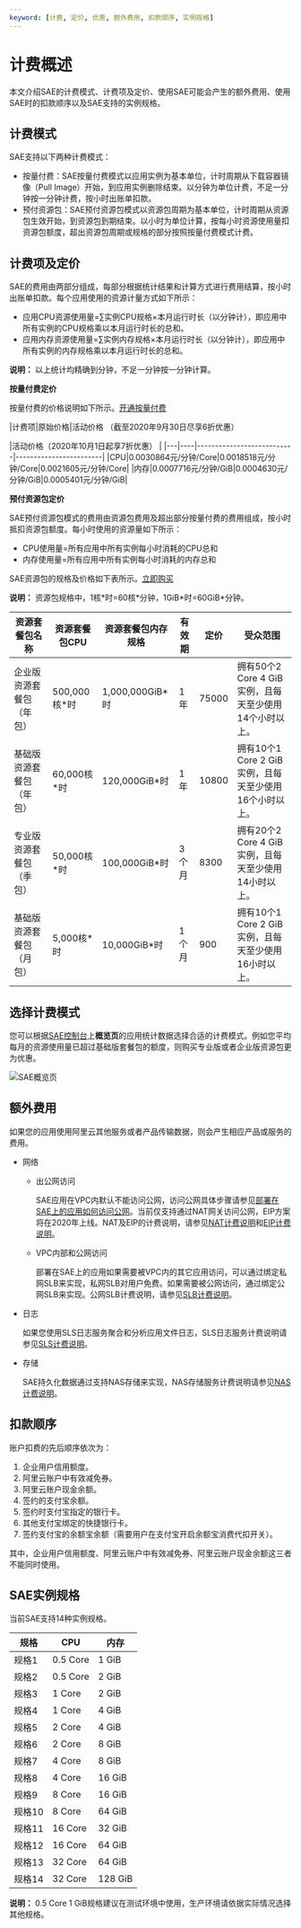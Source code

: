 ```yaml
---
keyword: [计费, 定价, 优惠, 额外费用, 扣款顺序, 实例规格]
---
```


# 计费概述

本文介绍SAE的计费模式、计费项及定价、使用SAE可能会产生的额外费用、使用SAE时的扣款顺序以及SAE支持的实例规格。

## 计费模式

SAE支持以下两种计费模式：

-   按量付费：SAE按量付费模式以应用实例为基本单位，计时周期从下载容器镜像（Pull Image）开始，到应用实例删除结束。以分钟为单位计费，不足一分钟按一分钟计费，按小时出账单扣款。
-   预付资源包：SAE预付资源包模式以资源包周期为基本单位，计时周期从资源包生效开始，到资源包到期结束。以小时为单位计算，按每小时资源使用量扣资源包额度，超出资源包周期或规格的部分按照按量付费模式计费。

## 计费项及定价

SAE的费用由两部分组成，每部分根据统计结果和计算方式进行费用结算，按小时出账单扣款。每个应用使用的资源计量方式如下所示：

-   应用CPU资源使用量=∑实例CPU规格×本月运行时长（以分钟计），即应用中所有实例的CPU规格乘以本月运行时长的总和。
-   应用内存资源使用量=∑实例内存规格×本月运行时长（以分钟计），即应用中所有实例的内存规格乘以本月运行时长的总和。

**说明：** 以上统计均精确到分钟，不足一分钟按一分钟计算。

**按量付费定价**

按量付费的价格说明如下所示。[开通按量付费](https://www.aliyun.com/product/sae)

|计费项|原始价格|活动价格 （截至2020年9月30日尽享6折优惠）

|活动价格（2020年10月1日起享7折优惠） |
|---|----|---------------------------|------------------------|
|CPU|0.0030864元/分钟/Core|0.0018518元/分钟/Core|0.0021605元/分钟/Core|
|内存|0.0007716元/分钟/GiB|0.0004630元/分钟/GiB|0.0005401元/分钟/GiB|

**预付资源包定价**

SAE预付资源包模式的费用由资源包费用及超出部分按量付费的费用组成，按小时抵扣资源包额度。每小时使用的资源量如下所示：

-   CPU使用量=所有应用中所有实例每小时消耗的CPU总和
-   内存使用量=所有应用中所有实例每小时消耗的内存总和

SAE资源包的规格及价格如下表所示。[立即购买](https://common-buy.aliyun.com/package?planCode=package_sae_cn)

**说明：** 资源包规格中，1核\*时=60核\*分钟，1GiB\*时=60GiB\*分钟。

|资源套餐包名称|资源套餐包CPU|资源套餐包内存规格|有效期|定价|受众范围|
|-------|--------|---------|---|--|----|
|企业版资源套餐包（年包）|500,000核\*时|1,000,000GiB\*时|1年|75000|拥有50个2 Core 4 GiB实例，且每天至少使用14个小时以上。|
|基础版资源套餐包（年包）|60,000核\*时|120,000GiB\*时|1年|10800|拥有10个1 Core 2 GiB实例，且每天至少使用16个小时以上。|
|专业版资源套餐包（季包）|50,000核\*时|100,000GiB\*时|3个月|8300|拥有20个2 Core 4 GiB实例，且每天至少使用14小时以上。|
|基础版资源套餐包（月包）|5,000核\*时|10,000GiB\*时|1个月|900|拥有10个1 Core 2 GiB实例，且每天至少使用16小时以上。|

## 选择计费模式

您可以根据[SAE控制台](https://sae.console.aliyun.com)上**概览页**的应用统计数据选择合适的计费模式。例如您平均每月的资源使用量已超过基础版套餐包的额度，则购买专业版或者企业版资源包更为优惠。

![SAE概览页 ](https://static-aliyun-doc.oss-cn-hangzhou.aliyuncs.com/assets/img/zh-CN/6290888951/p136417.png)

## 额外费用

如果您的应用使用阿里云其他服务或者产品传输数据，则会产生相应产品或服务的费用。

-   网络
    -   出公网访问

        SAE应用在VPC内默认不能访问公网，访问公网具体步骤请参见[部署在SAE上的应用如何访问公网](/cn.zh-CN/最佳实践/应用访问公网/部署在SAE上的应用如何访问公网.md)。当前仅支持通过NAT网关访问公网，EIP方案将在2020年上线。NAT及EIP的计费说明，请参见[NAT计费说明](/cn.zh-CN/产品定价/计费说明.md)和[EIP计费说明](/cn.zh-CN/产品定价/计费概述.md)。

    -   VPC内部和公网访问

        部署在SAE上的应用如果需要被VPC内的其它应用访问，可以通过绑定私网SLB来实现，私网SLB对用户免费。如果需要被公网访问，通过绑定公网SLB来实现。公网SLB计费说明，请参见[SLB计费说明](/cn.zh-CN/产品定价/按量计费.md)。

-   日志

    如果您使用SLS日志服务聚合和分析应用文件日志，SLS日志服务计费说明请参见[SLS计费说明](/cn.zh-CN/产品定价/计费方式.md)。

-   存储

    SAE持久化数据通过支持NAS存储来实现，NAS存储服务计费说明请参见[NAS计费说明]()。


## 扣款顺序

账户扣费的先后顺序依次为：

1.  企业用户信用额度。
2.  阿里云账户中有效减免券。
3.  阿里云账户现金余额。
4.  签约的支付宝余额。
5.  签约时支付宝指定的银行卡。
6.  其他支付宝绑定的快捷银行卡。
7.  签约支付宝的余额宝余额（需要用户在支付宝开启余额宝消费代扣开关）。

其中，企业用户信用额度、阿里云账户中有效减免券、阿里云账户现金余额这三者不能同时使用。

## SAE实例规格

当前SAE支持14种实例规格。

|规格|CPU|内存|
|--|---|--|
|规格1|0.5 Core|1 GiB|
|规格2|0.5 Core|2 GiB|
|规格3|1 Core|2 GiB|
|规格4|1 Core|4 GiB|
|规格5|2 Core|4 GiB|
|规格6|2 Core|8 GiB|
|规格7|4 Core|8 GiB|
|规格8|4 Core|16 GiB|
|规格9|8 Core|16 GiB|
|规格10|8 Core|64 GiB|
|规格11|16 Core|32 GiB|
|规格12|16 Core|64 GiB|
|规格13|32 Core|64 GiB|
|规格14|32 Core|128 GiB|

**说明：** 0.5 Core 1 GiB规格建议在测试环境中使用，生产环境请依据实际情况选择其他规格。

